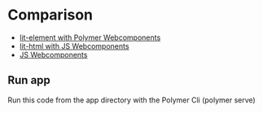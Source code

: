 # Comparison

- <a href="https://github.com/Polymer/lit-element">lit-element with Polymer Webcomponents</a>
- <a href="https://github.com/Polymer/lit-html">lit-html with JS Webcomponents</a>
- <a href="https://developer.mozilla.org/de/docs/Web/Web_Components">JS Webcomponents</a>


## Run app

Run this code from the app directory with the Polymer Cli (polymer serve)




